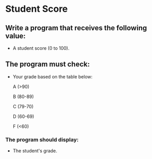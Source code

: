 # Student Score

## Write a program that receives the following value:
* A student score (0 to 100).

## The program must check:
* Your grade based on the table below:

  A (>90)

  B (80-89)

  C (79-70)

  D (60-69)

  F (<60)


### The program should display:
* The student's grade.